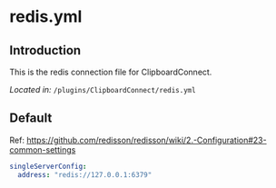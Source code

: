 # redis.yml

## Introduction

This is the redis connection file for ClipboardConnect.

*Located in:* `/plugins/ClipboardConnect/redis.yml`

## Default

Ref: https://github.com/redisson/redisson/wiki/2.-Configuration#23-common-settings
```yaml
singleServerConfig:
  address: "redis://127.0.0.1:6379"
```